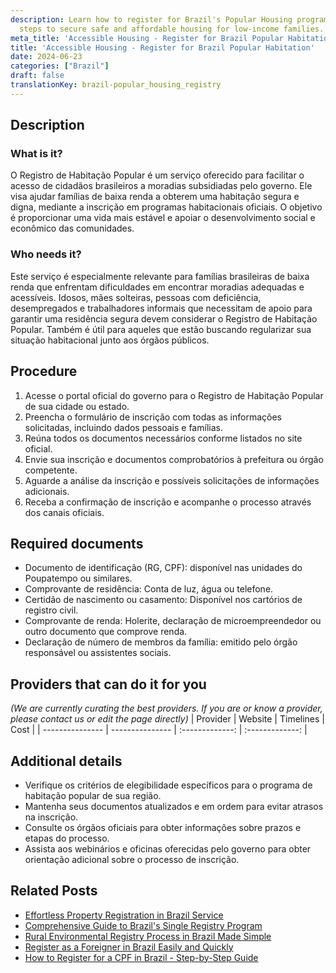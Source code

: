 ```yaml
---
description: Learn how to register for Brazil's Popular Housing program. Follow simple
  steps to secure safe and affordable housing for low-income families.
meta_title: 'Accessible Housing - Register for Brazil Popular Habitation'
title: 'Accessible Housing - Register for Brazil Popular Habitation'
date: 2024-06-23
categories: ["Brazil"]
draft: false
translationKey: brazil-popular_housing_registry
---
```



## Description
### What is it?
O Registro de Habitação Popular é um serviço oferecido para facilitar o acesso de cidadãos brasileiros a moradias subsidiadas pelo governo. Ele visa ajudar famílias de baixa renda a obterem uma habitação segura e digna, mediante a inscrição em programas habitacionais oficiais. O objetivo é proporcionar uma vida mais estável e apoiar o desenvolvimento social e econômico das comunidades.

### Who needs it?
Este serviço é especialmente relevante para famílias brasileiras de baixa renda que enfrentam dificuldades em encontrar moradias adequadas e acessíveis. Idosos, mães solteiras, pessoas com deficiência, desempregados e trabalhadores informais que necessitam de apoio para garantir uma residência segura devem considerar o Registro de Habitação Popular. Também é útil para aqueles que estão buscando regularizar sua situação habitacional junto aos órgãos públicos.

## Procedure

1. Acesse o portal oficial do governo para o Registro de Habitação Popular de sua cidade ou estado.
2. Preencha o formulário de inscrição com todas as informações solicitadas, incluindo dados pessoais e famílias.
3. Reúna todos os documentos necessários conforme listados no site oficial.
4. Envie sua inscrição e documentos comprobatórios à prefeitura ou órgão competente.
5. Aguarde a análise da inscrição e possíveis solicitações de informações adicionais.
6. Receba a confirmação de inscrição e acompanhe o processo através dos canais oficiais.


## Required documents

- Documento de identificação (RG, CPF): disponível nas unidades do Poupatempo ou similares.
- Comprovante de residência: Conta de luz, água ou telefone.
- Certidão de nascimento ou casamento: Disponível nos cartórios de registro civil.
- Comprovante de renda: Holerite, declaração de microempreendedor ou outro documento que comprove renda.
- Declaração de número de membros da família: emitido pelo órgão responsável ou assistentes sociais.


## Providers that can do it for you
_(We are currently curating the best providers. If you are or know a provider, please contact us or edit the page directly)_
| Provider        |     Website     |     Timelines    |       Cost      |
| --------------- | --------------- |  :-------------: | :-------------: |

## Additional details

- Verifique os critérios de elegibilidade específicos para o programa de habitação popular de sua região.
- Mantenha seus documentos atualizados e em ordem para evitar atrasos na inscrição.
- Consulte os órgãos oficiais para obter informações sobre prazos e etapas do processo.
- Assista aos webinários e oficinas oferecidas pelo governo para obter orientação adicional sobre o processo de inscrição.

## Related Posts

- [Effortless Property Registration in Brazil Service](https://tramitit.com/guides/brazil/property_registration/)
- [Comprehensive Guide to Brazil's Single Registry Program](https://tramitit.com/guides/brazil/single_registry_for_social_programs/)
- [Rural Environmental Registry Process in Brazil Made Simple](https://tramitit.com/guides/brazil/rural_environmental_registry/)
- [Register as a Foreigner in Brazil Easily and Quickly](https://tramitit.com/guides/brazil/foreigners_registration/)
- [How to Register for a CPF in Brazil - Step-by-Step Guide](https://tramitit.com/guides/brazil/cpf_registration/)